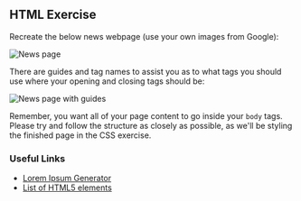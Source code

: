 ## HTML Exercise

Recreate the below news webpage (use your own images from Google):

![News page](html_noguides.png)

There are guides and tag names to assist you as to what tags you should use where your opening and closing tags should be:

![News page with guides](html.png)

Remember, you want all of your page content to go inside your `body` tags. Please try and follow the structure as closely as possible, as we'll be styling the finished page in the CSS exercise. 

### Useful Links

* [Lorem Ipsum Generator](http://www.lipsum.com/)
* [List of HTML5 elements](https://developer.mozilla.org/en-US/docs/Web/HTML/Element)
